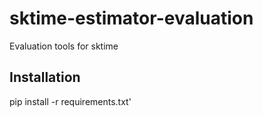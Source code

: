 # sktime-estimator-evaluation
Evaluation tools for sktime

Installation
------------
pip install -r requirements.txt'
